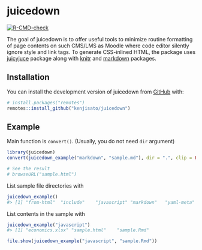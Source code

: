 
<!-- README.md is generated from README.Rmd. Please edit that file -->

# juicedown

<!-- badges: start -->

[![R-CMD-check](https://github.com/kenjisato/juicedown/actions/workflows/R-CMD-check.yaml/badge.svg)](https://github.com/kenjisato/juicedown/actions/workflows/R-CMD-check.yaml)
<!-- badges: end -->

The goal of juicedown is to offer useful tools to minimize routine
formatting of page contents on such CMS/LMS as Moodle where code editor
silently ignore style and link tags. To generate CSS-inlined HTML, the
package uses [juicyjuce](https://CRAN.R-project.org/package=juicyjuice)
package along with [knitr](https://cran.r-project.org/package=knitr) and
[markdown](https://cran.r-project.org/package=markdown) packages.

## Installation

You can install the development version of juicedown from
[GitHub](https://github.com/) with:

``` r
# install.packages("remotes")
remotes::install_github("kenjisato/juicedown")
```

## Example

Main function is `convert()`. (Usually, you do not need `dir` argument)

``` r
library(juicedown)
convert(juicedown_example("markdown", "sample.md"), dir = ".", clip = FALSE)

# See the result
# browseURL("sample.html")
```

List sample file directories with

``` r
juicedown_example()
#> [1] "from-html"  "include"    "javascript" "markdown"   "yaml-meta"
```

List contents in the sample with

``` r
juicedown_example("javascript")
#> [1] "economics.xlsx" "sample.html"    "sample.Rmd"
```

``` r
file.show(juicedown_example("javascript", "sample.Rmd"))
```
